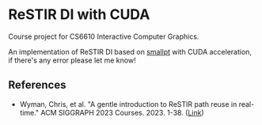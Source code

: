 # ReSTIR DI with CUDA

Course project for CS6610 Interactive Computer Graphics.

An implementation of ReSTIR DI based on [smallpt](https://www.kevinbeason.com/smallpt/) with CUDA acceleration, if there's any error please let me know!

## References

* Wyman, Chris, et al. "A gentle introduction to ReSTIR path reuse in real-time." ACM SIGGRAPH 2023 Courses. 2023. 1-38. ([Link](https://intro-to-restir.cwyman.org/))
